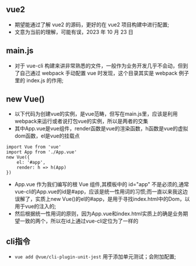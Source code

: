 ## vue2

- 期望能通过了解 vue2 的源码，更好的在 vue2 项目构建中进行配置;
- 文意为当前的理解，可能有误，2023 年 10 月 23 日

## main.js

- 对于 vue-cli 构建来讲非常熟悉的文件，一般作为业务开发几乎不会动，但到了自己通过 webpack 手动配置 vue 时发现，这个目录其实是 webpack 例子里的 index.js 的作用;

## new Vue()

- 以下代码为创建vue的实例，是vue范畴，但写在main.js里，应该是利用webpack来运行或者说打包vue的实例，所以是两者的交集
- 其中App.vue是vue组件，render函数是vue的渲染函数，h函数是vue的虚拟dom函数，el是vue的挂载点
```
import Vue from 'vue'
import App from './App.vue'
new Vue({
    el: '#app',
    render: h => h(App)
})
```
<!-- - 找到了vue中$mount的源码，但现阶段无法完成吃透这么长链条的构造链，就先到这里吧 -->
- App.vue 作为我们编写的根 Vue 组件,其模板中的 id="app" 不是必须的,通常vue-cli的App.vue的id是#app，应该是统一性用词的习惯;而一直以来我这边误解了，实质上new Vue()的el的#app，是用于寻找index.html中的Dom，以用于vue的注入的;
- 然后根据统一性用词的原则，因为App.vue和index.html实质上的确是业务期望一致的两个，所以在id上通过vue-cli定位为了一样的

## cli指令
- `vue add @vue/cli-plugin-unit-jest` 用于添加单元测试；会附加配置;